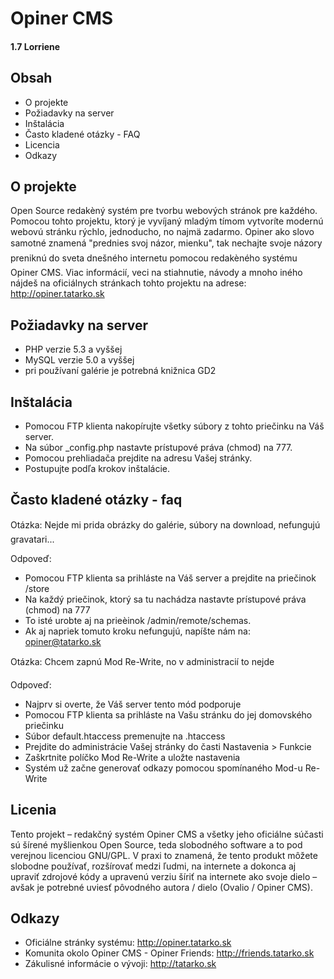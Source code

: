 # Opiner CMS
#### 1.7 Lorriene

## Obsah

- O projekte
- Požiadavky na server
- Inštalácia
- Často kladené otázky - FAQ
- Licencia
- Odkazy

## O projekte

Open Source redakèný systém pre tvorbu webových stránok pre každého. Pomocou tohto projektu, ktorý je vyvíjaný mladým tímom vytvoríte modernú webovú stránku rýchlo, jednoducho, no najmä zadarmo. Opiner ako slovo samotné znamená "prednies svoj názor, mienku", tak nechajte svoje názory preniknú do sveta dnešného internetu pomocou redakèného systému Opiner CMS.
Viac informácií, veci na stiahnutie, návody a mnoho iného nájdeš na oficiálnych stránkach tohto projektu na adrese: http://opiner.tatarko.sk

## Požiadavky na server

- PHP verzie 5.3 a vyššej
- MySQL verzie 5.0 a vyššej
- pri používaní galérie je potrebná knižnica GD2

## Inštalácia

- Pomocou FTP klienta nakopírujte všetky súbory z tohto priečinku na Váš server.
- Na súbor _config.php nastavte prístupové práva (chmod) na 777.
- Pomocou prehliadača prejdite na adresu Vašej stránky.
- Postupujte podľa krokov inštalácie.

## Často kladené otázky - faq

Otázka: Nejde mi prida obrázky do galérie, súbory na download, nefungujú gravatari...

Odpoveď:

- Pomocou FTP klienta sa prihláste na Váš server a prejdite na priečinok /store
- Na každý priečinok, ktorý sa tu nachádza nastavte prístupové práva (chmod) na 777
- To isté urobte aj na prieèinok /admin/remote/schemas.
- Ak aj napriek tomuto kroku nefungujú, napíšte nám na: opiner@tatarko.sk

Otázka: Chcem zapnú Mod Re-Write, no v administracií to nejde

Odpoveď:

- Najprv si overte, že Váš server tento mód podporuje
- Pomocou FTP klienta sa prihláste na Vašu stránku do jej domovského priečinku
- Súbor default.htaccess premenujte na .htaccess
- Prejdite do administrácie Vašej stránky do časti Nastavenia > Funkcie
- Zaškrtnite políčko Mod Re-Write a uložte nastavenia
- Systém už začne generovať odkazy pomocou spomínaného Mod-u Re-Write

## Licenia

Tento projekt – redakčný systém Opiner CMS a všetky jeho oficiálne súčasti sú šírené myšlienkou Open Source, teda slobodného software a to pod verejnou licenciou GNU/GPL. V praxi to znamená, že tento produkt môžete slobodne používať, rozšírovať medzi ľudmi, na internete a dokonca aj upraviť zdrojové kódy a upravenú verziu šíriť na internete ako svoje dielo – avšak je potrebné uviesť pôvodného autora / dielo (Ovalio / Opiner CMS).

## Odkazy

- Oficiálne stránky systému: http://opiner.tatarko.sk
- Komunita okolo Opiner CMS - Opiner Friends: http://friends.tatarko.sk
- Zákulisné informácie o vývoji: http://tatarko.sk
